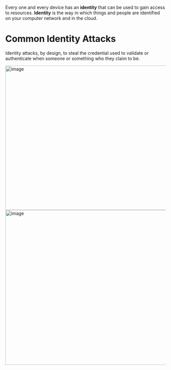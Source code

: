 Every one and every device has an **identity** that can be used to gain access to resources.
**Identity** is the way in which things and people are identified on your computer network and in the cloud.



# Common Identity Attacks

Identity attacks, by design, to steal the credential used to validate or authenticate when someone or something who they claim to be.

<img width="873" height="452" alt="image" src="https://github.com/user-attachments/assets/8db15368-2d8f-417f-aa20-68b9cb2169da" />

<img width="898" height="485" alt="image" src="https://github.com/user-attachments/assets/2d7dfe84-f8fc-42ed-8ab7-c1fcb65d7f0a" />
